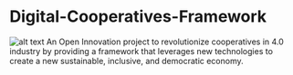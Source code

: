 # Digital-Cooperatives-Framework
![alt text](https://i.creativecommons.org/l/by-sa/4.0/88x31.png "Creative Commons BY-SA 4.0")
An Open Innovation project to revolutionize cooperatives in 4.0 industry by providing a framework that leverages new technologies to create a new sustainable, inclusive, and democratic economy.
